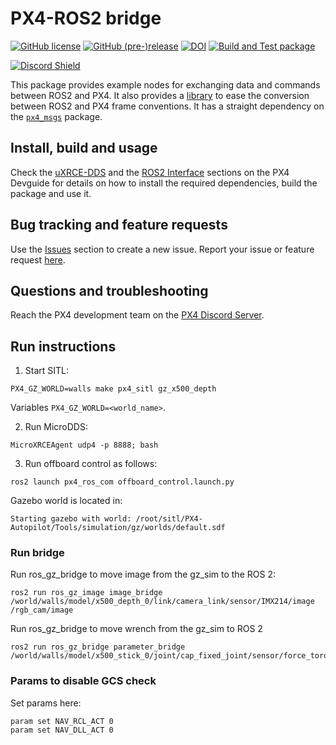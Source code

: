 # PX4-ROS2 bridge

[![GitHub license](https://img.shields.io/github/license/PX4/px4_ros_com.svg)](https://github.com/PX4/px4_ros_com/blob/master/LICENSE) [![GitHub (pre-)release](https://img.shields.io/github/release-pre/PX4/px4_ros_com.svg)](https://github.com/PX4/px4_ros_com/releases/tag/beta) [![DOI](https://zenodo.org/badge/142936318.svg)](https://zenodo.org/badge/latestdoi/142936318) [![Build and Test package](https://github.com/PX4/px4_ros_com/workflows/Build%20and%20Test%20package/badge.svg?branch=master)](https://github.com/PX4/px4_ros_com/actions)

[![Discord Shield](https://discordapp.com/api/guilds/1022170275984457759/widget.png?style=shield)](https://discord.gg/dronecode)

This package provides example nodes for exchanging data and commands between ROS2 and PX4.
It also provides a [library](./include/px4_ros_com/frame_transforms.h) to ease the conversion between ROS2 and PX4 frame conventions.
It has a straight dependency on the [`px4_msgs`](https://github.com/PX4/px4_msgs) package.

## Install, build and usage

Check the [uXRCE-DDS](https://docs.px4.io/main/en/middleware/uxrce_dds.html) and the [ROS2 Interface](https://docs.px4.io/main/en/ros/ros2_comm.html) sections on the PX4 Devguide for details on how to install the required dependencies, build the package and use it.

## Bug tracking and feature requests

Use the [Issues](https://github.com/PX4/px4_ros_com/issues) section to create a new issue. Report your issue or feature request [here](https://github.com/PX4/px4_ros_com/issues/new).

## Questions and troubleshooting

Reach the PX4 development team on the [PX4 Discord Server](https://discord.gg/dronecode).

## Run instructions

1) Start SITL: 
```
PX4_GZ_WORLD=walls make px4_sitl gz_x500_depth
```
Variables `PX4_GZ_WORLD=<world_name>`. 

2) Run MicroDDS: 
```
MicroXRCEAgent udp4 -p 8888; bash
```

3) Run offboard control as follows: 
```
ros2 launch px4_ros_com offboard_control.launch.py 
```

Gazebo world is located in: 
```
Starting gazebo with world: /root/sitl/PX4-Autopilot/Tools/simulation/gz/worlds/default.sdf
```

### Run bridge

Run ros_gz_bridge to move image from the gz_sim to the ROS 2: 
```
ros2 run ros_gz_image image_bridge /world/walls/model/x500_depth_0/link/camera_link/sensor/IMX214/image /rgb_cam/image
```
Run ros_gz_bridge to move wrench from the gz_sim to ROS 2
```
ros2 run ros_gz_bridge parameter_bridge /world/walls/model/x500_stick_0/joint/cap_fixed_joint/sensor/force_torque/forcetorque@geometry_msgs/msg/WrenchMsg@gz.msgs.WrenchMsg
```

### Params to disable GCS check 

Set params here: 
```
param set NAV_RCL_ACT 0
param set NAV_DLL_ACT 0
```

